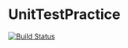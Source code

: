 # UnitTestPractice
[![Build Status](https://travis-ci.com/carlonavone/UnitTestPractice.svg?branch=master)](https://travis-ci.com/carlonavone/UnitTestPractice)